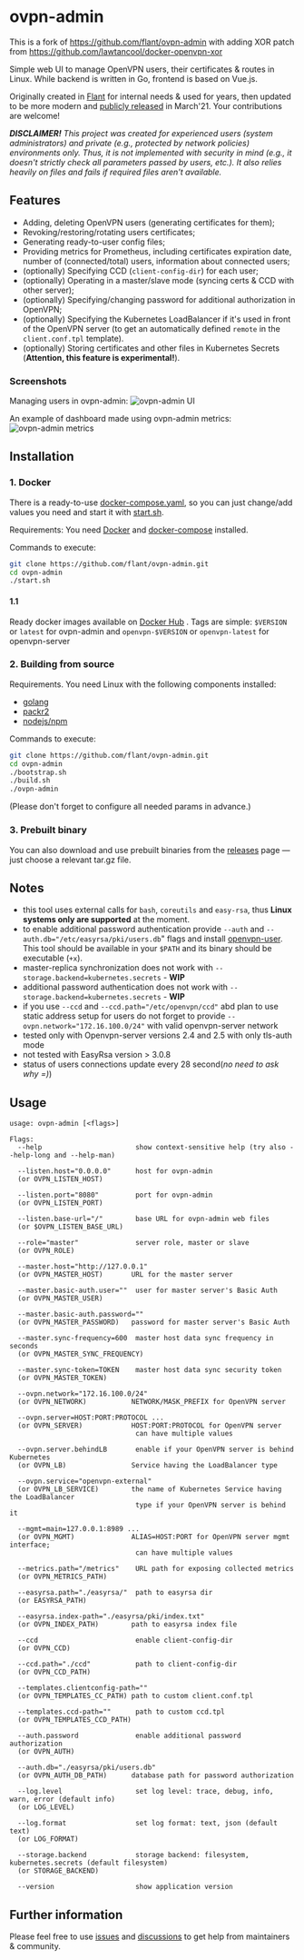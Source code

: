 # ovpn-admin
This is a fork of https://github.com/flant/ovpn-admin with adding XOR patch from https://github.com/lawtancool/docker-openvpn-xor

Simple web UI to manage OpenVPN users, their certificates & routes in Linux. While backend is written in Go, frontend is based on Vue.js.

Originally created in [Flant](https://flant.com/) for internal needs & used for years, then updated to be more modern and [publicly released](https://medium.com/flant-com/introducing-ovpn-admin-a-web-interface-to-manage-openvpn-users-d81705ad8f23) in March'21. Your contributions are welcome!

***DISCLAIMER!** This project was created for experienced users (system administrators) and private (e.g., protected by network policies) environments only. Thus, it is not implemented with security in mind (e.g., it doesn't strictly check all parameters passed by users, etc.). It also relies heavily on files and fails if required files aren't available.*

## Features

* Adding, deleting OpenVPN users (generating certificates for them);
* Revoking/restoring/rotating users certificates;
* Generating ready-to-user config files;
* Providing metrics for Prometheus, including certificates expiration date, number of (connected/total) users, information about connected users;
* (optionally) Specifying CCD (`client-config-dir`) for each user;
* (optionally) Operating in a master/slave mode (syncing certs & CCD with other server);
* (optionally) Specifying/changing password for additional authorization in OpenVPN;
* (optionally) Specifying the Kubernetes LoadBalancer if it's used in front of the OpenVPN server (to get an automatically defined `remote` in the `client.conf.tpl` template).
* (optionally) Storing certificates and other files in Kubernetes Secrets (**Attention, this feature is experimental!**).

### Screenshots

Managing users in ovpn-admin:
![ovpn-admin UI](https://raw.githubusercontent.com/flant/ovpn-admin/master/img/ovpn-admin-users.png)

An example of dashboard made using ovpn-admin metrics:
![ovpn-admin metrics](https://raw.githubusercontent.com/flant/ovpn-admin/master/img/ovpn-admin-metrics.png)

## Installation

### 1. Docker

There is a ready-to-use [docker-compose.yaml](https://github.com/flant/ovpn-admin/blob/master/docker-compose.yaml), so you can just change/add values you need and start it with [start.sh](https://github.com/flant/ovpn-admin/blob/master/start.sh).

Requirements:
You need [Docker](https://docs.docker.com/get-docker/) and [docker-compose](https://docs.docker.com/compose/install/) installed.

Commands to execute:

```bash
git clone https://github.com/flant/ovpn-admin.git
cd ovpn-admin
./start.sh
```
#### 1.1
Ready docker images available on [Docker Hub](https://hub.docker.com/r/flant/ovpn-admin/tags) 
. Tags are simple: `$VERSION` or `latest` for ovpn-admin and `openvpn-$VERSION` or `openvpn-latest` for openvpn-server

### 2. Building from source

Requirements. You need Linux with the following components installed:
- [golang](https://golang.org/doc/install)
- [packr2](https://github.com/gobuffalo/packr#installation)
- [nodejs/npm](https://nodejs.org/en/download/package-manager/)

Commands to execute:

```bash
git clone https://github.com/flant/ovpn-admin.git
cd ovpn-admin
./bootstrap.sh
./build.sh
./ovpn-admin 
```

(Please don't forget to configure all needed params in advance.)

### 3. Prebuilt binary

You can also download and use prebuilt binaries from the [releases](https://github.com/flant/ovpn-admin/releases/latest) page — just choose a relevant tar.gz file.


## Notes
* this tool uses external calls for `bash`, `coreutils` and `easy-rsa`, thus **Linux systems only are supported** at the moment.
* to enable additional password authentication provide `--auth` and `--auth.db="/etc/easyrsa/pki/users.db`" flags and install [openvpn-user](https://github.com/pashcovich/openvpn-user/releases/latest). This tool should be available in your `$PATH` and its binary should be executable (`+x`).
* master-replica synchronization does not work with `--storage.backend=kubernetes.secrets` - **WIP**
* additional password authentication does not work with `--storage.backend=kubernetes.secrets` -  **WIP**
* if you use `--ccd` and `--ccd.path="/etc/openvpn/ccd"` abd plan to use static address setup for users do not forget to provide `--ovpn.network="172.16.100.0/24"` with valid openvpn-server network 
* tested only with Openvpn-server versions 2.4 and 2.5 with only tls-auth mode
* not tested with EasyRsa version > 3.0.8
* status of users connections update every 28 second(*no need to ask why =)*)

## Usage

```
usage: ovpn-admin [<flags>]

Flags:
  --help                       show context-sensitive help (try also --help-long and --help-man)

  --listen.host="0.0.0.0"      host for ovpn-admin
  (or OVPN_LISTEN_HOST)

  --listen.port="8080"         port for ovpn-admin
  (or OVPN_LISTEN_PORT)

  --listen.base-url="/"        base URL for ovpn-admin web files
  (or $OVPN_LISTEN_BASE_URL)

  --role="master"              server role, master or slave
  (or OVPN_ROLE)

  --master.host="http://127.0.0.1"  
  (or OVPN_MASTER_HOST)       URL for the master server

  --master.basic-auth.user=""  user for master server's Basic Auth
  (or OVPN_MASTER_USER)
 
  --master.basic-auth.password=""  
  (or OVPN_MASTER_PASSWORD)   password for master server's Basic Auth

  --master.sync-frequency=600  master host data sync frequency in seconds
  (or OVPN_MASTER_SYNC_FREQUENCY)

  --master.sync-token=TOKEN    master host data sync security token
  (or OVPN_MASTER_TOKEN)

  --ovpn.network="172.16.100.0/24"  
  (or OVPN_NETWORK)           NETWORK/MASK_PREFIX for OpenVPN server

  --ovpn.server=HOST:PORT:PROTOCOL ...  
  (or OVPN_SERVER)            HOST:PORT:PROTOCOL for OpenVPN server
                               can have multiple values

  --ovpn.server.behindLB       enable if your OpenVPN server is behind Kubernetes
  (or OVPN_LB)                Service having the LoadBalancer type

  --ovpn.service="openvpn-external"  
  (or OVPN_LB_SERVICE)        the name of Kubernetes Service having the LoadBalancer
                               type if your OpenVPN server is behind it

  --mgmt=main=127.0.0.1:8989 ...  
  (or OVPN_MGMT)              ALIAS=HOST:PORT for OpenVPN server mgmt interface;
                               can have multiple values

  --metrics.path="/metrics"    URL path for exposing collected metrics
  (or OVPN_METRICS_PATH)

  --easyrsa.path="./easyrsa/"  path to easyrsa dir
  (or EASYRSA_PATH)

  --easyrsa.index-path="./easyrsa/pki/index.txt"  
  (or OVPN_INDEX_PATH)        path to easyrsa index file

  --ccd                        enable client-config-dir
  (or OVPN_CCD)

  --ccd.path="./ccd"           path to client-config-dir
  (or OVPN_CCD_PATH)

  --templates.clientconfig-path=""  
  (or OVPN_TEMPLATES_CC_PATH) path to custom client.conf.tpl

  --templates.ccd-path=""      path to custom ccd.tpl
  (or OVPN_TEMPLATES_CCD_PATH)

  --auth.password              enable additional password authorization
  (or OVPN_AUTH)

  --auth.db="./easyrsa/pki/users.db"
  (or OVPN_AUTH_DB_PATH)      database path for password authorization
  
  --log.level                  set log level: trace, debug, info, warn, error (default info)
  (or LOG_LEVEL)
  
  --log.format                 set log format: text, json (default text)
  (or LOG_FORMAT)
  
  --storage.backend            storage backend: filesystem, kubernetes.secrets (default filesystem)
  (or STORAGE_BACKEND)
 
  --version                    show application version
```

## Further information

Please feel free to use [issues](https://github.com/flant/ovpn-admin/issues) and [discussions](https://github.com/flant/ovpn-admin/discussions) to get help from maintainers & community.
